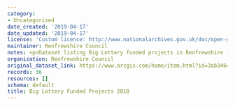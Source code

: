 ```yaml
---
category:
- Uncategorised
date_created: '2019-04-17'
date_updated: '2019-04-17'
license: 'Custom licence: http://www.nationalarchives.gov.uk/doc/open-government-licence/version/3/'
maintainer: Renfrewshire Council
notes: <p>Dataset listing Big Lottery funded projects in Renfrewshire in 2018.</p>
organization: Renfrewshire Council
original_dataset_link: https://www.arcgis.com/home/item.html?id=3ab34647842e4971889def454f31f2e8
records: 36
resources: []
schema: default
title: Big Lottery Funded Projects 2018
---
```

